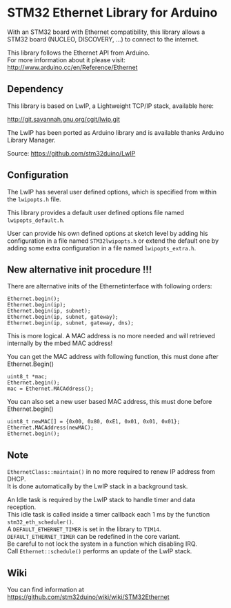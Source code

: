 # STM32 Ethernet Library for Arduino

With an STM32 board with Ethernet compatibility, this library allows a STM32
board (NUCLEO, DISCOVERY, ...) to connect to the internet.  

This library follows the Ethernet API from Arduino.<br>
For more information about it please visit: http://www.arduino.cc/en/Reference/Ethernet

## Dependency

This library is based on LwIP, a Lightweight TCP/IP stack, available here:

http://git.savannah.gnu.org/cgit/lwip.git

The LwIP has been ported as Arduino library and is available thanks Arduino Library Manager.

Source: https://github.com/stm32duino/LwIP

## Configuration

The LwIP has several user defined options, which is specified from within the `lwipopts.h` file.

This library provides a default user defined options file named `lwipopts_default.h`.

User can provide his own defined options at sketch level by adding his configuration in a file named `STM32lwipopts.h` or
extend the default one by adding some extra configuration in a file named `lwipopts_extra.h`.



## New alternative init procedure **!!!**

There are alternative inits of the Ethernetinterface with following orders:

	Ethernet.begin();
	Ethernet.begin(ip);
	Ethernet.begin(ip, subnet);
	Ethernet.begin(ip, subnet, gateway);
	Ethernet.begin(ip, subnet, gateway, dns);

This is more logical. A MAC address is no more needed and will retrieved internally by the mbed MAC address!

You can get the MAC address with following function, this must done after Ethernet.Begin()
	
	uint8_t *mac;
	Ethernet.begin();
	mac = Ethernet.MACAddress();

You can also set a new user based MAC address, this must done before Ethernet.begin()

	uint8_t newMAC[] = {0x00, 0x80, 0xE1, 0x01, 0x01, 0x01};
	Ethernet.MACAddress(newMAC);
	Ethernet.begin();

## Note

`EthernetClass::maintain()` in no more required to renew IP address from DHCP.<br>
It is done automatically by the LwIP stack in a background task.  

An Idle task is required by the LwIP stack to handle timer and data reception.<br>
This idle task is called inside a timer callback each 1 ms by the
function `stm32_eth_scheduler()`.<br>
A `DEFAULT_ETHERNET_TIMER` is set in the library to `TIM14`.<br>
`DEFAULT_ETHERNET_TIMER` can be redefined in the core variant.<br>
Be careful to not lock the system in a function which disabling IRQ.<br>
Call `Ethernet::schedule()` performs an update of the LwIP stack.<br>

## Wiki

You can find information at https://github.com/stm32duino/wiki/wiki/STM32Ethernet
